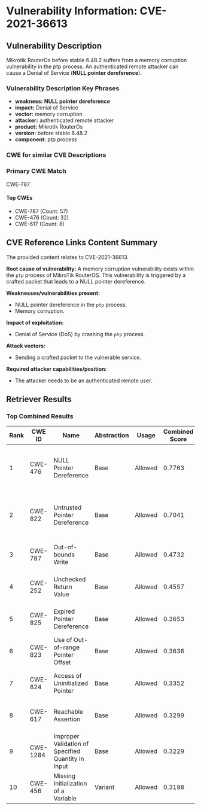 # Vulnerability Information: CVE-2021-36613

## Vulnerability Description
Mikrotik RouterOs before stable 6.48.2 suffers from a memory corruption vulnerability in the ptp process. An authenticated remote attacker can cause a Denial of Service (**NULL pointer dereference**).

### Vulnerability Description Key Phrases
- **weakness:** **NULL pointer dereference**
- **impact:** Denial of Service
- **vector:** memory corruption
- **attacker:** authenticated remote attacker
- **product:** Mikrotik RouterOs
- **version:** before stable 6.48.2
- **component:** ptp process

### CWE for similar CVE Descriptions
### Primary CWE Match
CWE-787

#### Top CWEs
- CWE-787 (Count: 57)
- CWE-476 (Count: 32)
- CWE-617 (Count: 8)

## CVE Reference Links Content Summary
The provided content relates to CVE-2021-36613.

**Root cause of vulnerability:**
A memory corruption vulnerability exists within the `ptp` process of MikroTik RouterOS. This vulnerability is triggered by a crafted packet that leads to a NULL pointer dereference.

**Weaknesses/vulnerabilities present:**
- NULL pointer dereference in the `ptp` process.
- Memory corruption.

**Impact of exploitation:**
- Denial of Service (DoS) by crashing the `ptp` process.

**Attack vectors:**
- Sending a crafted packet to the vulnerable service.

**Required attacker capabilities/position:**
- The attacker needs to be an authenticated remote user.

## Retriever Results

### Top Combined Results

| Rank | CWE ID | Name | Abstraction | Usage | Combined Score | Retrievers | Individual Scores |
|------|--------|------|-------------|-------|---------------|------------|-------------------|
| 1 | CWE-476 | NULL Pointer Dereference | Base | Allowed | 0.7763 | dense, sparse, graph | dense: 0.526, sparse: 0.272, graph: 1.000 |
| 2 | CWE-822 | Untrusted Pointer Dereference | Base | Allowed | 0.7041 | dense, sparse, graph | dense: 0.494, sparse: 0.174, graph: 1.000 |
| 3 | CWE-787 | Out-of-bounds Write | Base | Allowed | 0.4732 | sparse, graph | sparse: 0.202, graph: 1.000 |
| 4 | CWE-252 | Unchecked Return Value | Base | Allowed | 0.4557 | sparse, graph | sparse: 0.172, graph: 1.000 |
| 5 | CWE-825 | Expired Pointer Dereference | Base | Allowed | 0.3653 | sparse, graph | sparse: 0.145, graph: 0.789 |
| 6 | CWE-823 | Use of Out-of-range Pointer Offset | Base | Allowed | 0.3636 | sparse, graph | sparse: 0.142, graph: 0.789 |
| 7 | CWE-824 | Access of Uninitialized Pointer | Base | Allowed | 0.3352 | dense, sparse | dense: 0.494, sparse: 0.154 |
| 8 | CWE-617 | Reachable Assertion | Base | Allowed | 0.3299 | dense, sparse | dense: 0.503, sparse: 0.137 |
| 9 | CWE-1284 | Improper Validation of Specified Quantity in Input | Base | Allowed | 0.3229 | dense, sparse | dense: 0.498, sparse: 0.129 |
| 10 | CWE-456 | Missing Initialization of a Variable | Variant | Allowed | 0.3198 | sparse, graph | sparse: 0.147, graph: 0.734 |

